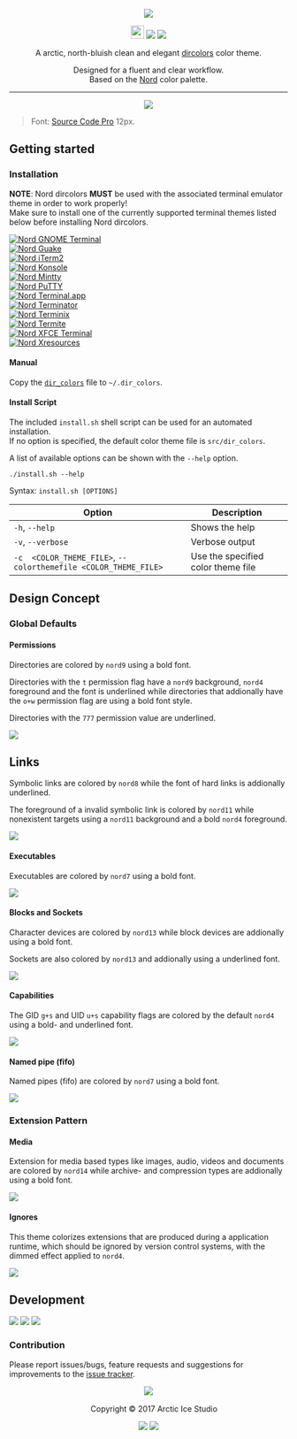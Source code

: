 <p align="center"><img src="https://cdn.rawgit.com/arcticicestudio/nord-dircolors/develop/src/assets/nord-dircolors-banner.svg"/></p>

<p align="center"><img src="https://assets-cdn.github.com/favicon.ico" width=24 height=24/> <a href="https://github.com/arcticicestudio/nord-dircolors/releases/latest"><img src="https://img.shields.io/github/release/arcticicestudio/nord-dircolors.svg?style=flat-square"/></a> <a href="https://github.com/arcticicestudio/nord/releases/tag/v0.2.0"><img src="https://img.shields.io/badge/nord-v0.2.0-88C0D0.svg?style=flat-square"/></a></p>

<p align="center">A arctic, north-bluish clean and elegant <a href="https://www.gnu.org/software/coreutils/dircolors">dircolors</a> color theme.</p>

<p align="center">Designed for a fluent and clear workflow.<br>
Based on the <a href="https://github.com/arcticicestudio/nord">Nord</a> color palette.</p>

---

<p align="center"><img src="https://raw.githubusercontent.com/arcticicestudio/nord-dircolors/develop/src/assets/scrot-preview.png"/><blockquote>Font: <a href="https://adobe-fonts.github.io/source-code-pro">Source Code Pro</a> 12px.</blockquote></p>

## Getting started
### Installation
**NOTE**: Nord dircolors **MUST** be used with the associated terminal emulator theme in order to work properly!  
Make sure to install one of the currently supported terminal themes listed below before installing Nord dircolors.

[![Nord GNOME Terminal](https://cdn.rawgit.com/arcticicestudio/nord/develop/src/assets/nord-gnome-terminal-banner.svg)](https://github.com/arcticicestudio/nord-gnome-terminal)  
[![Nord Guake](https://cdn.rawgit.com/arcticicestudio/nord/develop/src/assets/nord-guake-banner.svg)](https://github.com/arcticicestudio/nord-guake)  
[![Nord iTerm2](https://cdn.rawgit.com/arcticicestudio/nord/0971858f496823fd916f3368961f16ef2c7aad1e/src/assets/nord-iterm2-banner.svg)](https://github.com/arcticicestudio/nord-iterm2)  
[![Nord Konsole](https://cdn.rawgit.com/arcticicestudio/nord/develop/src/assets/nord-konsole-banner.svg)](https://github.com/arcticicestudio/nord-konsole)  
[![Nord Mintty](https://cdn.rawgit.com/arcticicestudio/nord/develop/src/assets/nord-mintty-banner.svg)](https://github.com/arcticicestudio/nord-mintty)  
[![Nord PuTTY](https://cdn.rawgit.com/arcticicestudio/nord/develop/src/assets/nord-putty-banner.svg)](https://github.com/arcticicestudio/nord-putty)  
[![Nord Terminal.app](https://cdn.rawgit.com/arcticicestudio/nord/develop/src/assets/nord-terminal-app-banner.svg)](https://github.com/arcticicestudio/nord-terminal-app)  
[![Nord Terminator](https://cdn.rawgit.com/arcticicestudio/nord/develop/src/assets/nord-terminator-banner.svg)](https://github.com/arcticicestudio/nord-terminator)  
[![Nord Terminix](https://cdn.rawgit.com/arcticicestudio/nord/develop/src/assets/nord-terminix-banner.svg)](https://github.com/arcticicestudio/nord-terminix)  
[![Nord Termite](https://cdn.rawgit.com/arcticicestudio/nord/develop/src/assets/nord-termite-banner.svg)](https://github.com/arcticicestudio/nord-termite)  
[![Nord XFCE Terminal](https://cdn.rawgit.com/arcticicestudio/nord/develop/src/assets/nord-xfce-terminal-banner.svg)](https://github.com/arcticicestudio/nord-xfce-terminal)  
[![Nord Xresources](https://cdn.rawgit.com/arcticicestudio/nord/develop/src/assets/nord-xresources-banner.svg)](https://github.com/arcticicestudio/nord-xresources)  

#### Manual
Copy the [`dir_colors`](https://github.com/arcticicestudio/nord-dircolors/blob/develop/src/dir_colors) file to `~/.dir_colors`.

#### Install Script
The included `install.sh` shell script can be used for an automated installation.  
If no option is specified, the default color theme file is `src/dir_colors`.

A list of available options can be shown with the `--help` option.
```shell
./install.sh --help
```
Syntax: `install.sh [OPTIONS]`

| Option | Description |
| --- | --- |
| `-h`, `--help` | Shows the help |
| `-v`, `--verbose` | Verbose output |
| `-c  <COLOR_THEME_FILE>`, `--colorthemefile <COLOR_THEME_FILE>` | Use the specified color theme file |

## Design Concept
### Global Defaults
#### Permissions
Directories are colored by `nord9` using a bold font.

Directories with the `t` permission flag have a `nord9` background, `nord4` foreground and the font is underlined while directories that addionally have the `o+w` permission flag are using a bold font style.

Directories with the `777` permission value are underlined.

![][scrot-global-defaults-permissions]

## Links
Symbolic links are colored by `nord8` while the font of hard links is addionally underlined.

The foreground of a invalid symbolic link is colored by `nord11` while nonexistent targets using a `nord11` background and a bold `nord4` foreground.

![][scrot-global-defaults-links]

#### Executables
Executables are colored by `nord7` using a bold font.

![][scrot-global-defaults-executables]

#### Blocks and Sockets
Character devices are colored by `nord13` while block devices are addionally using a bold font.

Sockets are also colored by `nord13` and addionally using a underlined font.

![][scrot-global-defaults-blocks-and-sockets]

#### Capabilities
The GID `g+s` and UID `u+s` capability flags are colored by the default `nord4` using a bold- and underlined font.

![][scrot-global-defaults-capabilities]

#### Named pipe (fifo)
Named pipes (fifo) are colored by `nord7` using a bold font.

![][scrot-global-defaults-fifo]

### Extension Pattern
#### Media
Extension for media based types like images, audio, videos and documents are colored by `nord14` while archive- and compression types are addionally using a bold font.

![][scrot-extension-pattern-media]

#### Ignores
This theme colorizes extensions that are produced during a application runtime, which should be ignored by version control systems, with the dimmed effect applied to `nord4`.

![][scrot-extension-pattern-ignores]

## Development
[![](https://img.shields.io/badge/Changelog-0.1.0-blue.svg)](https://github.com/arcticicestudio/nord-dircolors/blob/v0.1.0/CHANGELOG.md) [![](https://img.shields.io/badge/Workflow-gitflow--branching--model-blue.svg)](http://nvie.com/posts/a-successful-git-branching-model) [![](https://img.shields.io/badge/Versioning-ArcVer_0.8.0-blue.svg)](https://github.com/arcticicestudio/arcver)

### Contribution
Please report issues/bugs, feature requests and suggestions for improvements to the [issue tracker](https://github.com/arcticicestudio/nord-dircolors/issues).

<p align="center"><img src="https://cdn.rawgit.com/arcticicestudio/nord/develop/src/assets/banner-footer-mountains.svg"/></p>

<p align="center"> <img src="http://arcticicestudio.com/favicon.ico" width=16 height=16/> Copyright &copy; 2017 Arctic Ice Studio</p>

<p align="center"><a href="http://www.apache.org/licenses/LICENSE-2.0"><img src="https://img.shields.io/badge/License-Apache_2.0-blue.svg"/></a> <a href="https://creativecommons.org/licenses/by-sa/4.0"><img src="https://img.shields.io/badge/License-CC_BY--SA_4.0-blue.svg"/></a></p>

[scrot-extension-pattern-ignores]: https://raw.githubusercontent.com/arcticicestudio/nord-dircolors/develop/src/assets/scrot-extension-pattern-ignores.png
[scrot-extension-pattern-media]: https://raw.githubusercontent.com/arcticicestudio/nord-dircolors/develop/src/assets/scrot-extension-pattern-media.png
[scrot-global-defaults-blocks-and-sockets]: https://raw.githubusercontent.com/arcticicestudio/nord-dircolors/develop/src/assets/scrot-global-defaults-blocks-and-sockets.png
[scrot-global-defaults-capabilities]: https://raw.githubusercontent.com/arcticicestudio/nord-dircolors/develop/src/assets/scrot-global-defaults-capabilities.png
[scrot-global-defaults-executables]: https://raw.githubusercontent.com/arcticicestudio/nord-dircolors/develop/src/assets/scrot-global-defaults-executables.png
[scrot-global-defaults-fifo]: https://raw.githubusercontent.com/arcticicestudio/nord-dircolors/develop/src/assets/scrot-global-defaults-fifo.png
[scrot-global-defaults-links]: https://raw.githubusercontent.com/arcticicestudio/nord-dircolors/develop/src/assets/scrot-global-defaults-links.png
[scrot-global-defaults-permissions]: https://raw.githubusercontent.com/arcticicestudio/nord-dircolors/develop/src/assets/scrot-global-defaults-permissions.png
